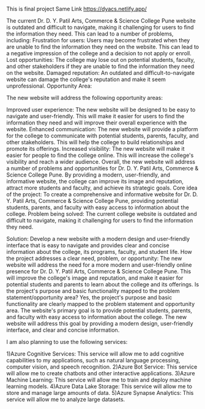 This is 
final project 
Same Link https://dyacs.netlify.app/

The current Dr. D. Y. Patil Arts, Commerce & Science College Pune website is outdated and difficult to navigate, making it challenging for users to find the information they need. This can lead to a number of problems, including:
Frustration for users: Users may become frustrated when they are unable to find the information they need on the website. This can lead to a negative impression of the college and a decision to not apply or enroll.
Lost opportunities: The college may lose out on potential students, faculty, and other stakeholders if they are unable to find the information they need on the website.
Damaged reputation: An outdated and difficult-to-navigate website can damage the college's reputation and make it seem unprofessional.
Opportunity Area:

The new website will address the following opportunity areas:

Improved user experience: The new website will be designed to be easy to navigate and user-friendly. This will make it easier for users to find the information they need and will improve their overall experience with the website.
Enhanced communication: The new website will provide a platform for the college to communicate with potential students, parents, faculty, and other stakeholders. This will help the college to build relationships and promote its offerings.
Increased visibility: The new website will make it easier for people to find the college online. This will increase the college's visibility and reach a wider audience.
Overall, the new website will address a number of problems and opportunities for Dr. D. Y. Patil Arts, Commerce & Science College Pune. By providing a modern, user-friendly, and informative website, the college can improve its image and reputation, attract more students and faculty, and achieve its strategic goals.
Core idea of the project:
To create a comprehensive and informative website for Dr. D. Y. Patil Arts, Commerce & Science College Pune, providing potential students, parents, and faculty with easy access to information about the college.
Problem being solved:
The current college website is outdated and difficult to navigate, making it challenging for users to find the information they need.

Solution:
Develop a new website with a modern design and user-friendly interface that is easy to navigate and provides clear and concise information about the college, its programs, faculty, and student life.
How the project addresses a clear need, problem, or opportunity:
The new website will address the need for a more modern and user-friendly online presence for Dr. D. Y. Patil Arts, Commerce & Science College Pune. This will improve the college's image and reputation, and make it easier for potential students and parents to learn about the college and its offerings.
Is the project's purpose and basic functionality mapped to the problem statement/opportunity area?
Yes, the project's purpose and basic functionality are clearly mapped to the problem statement and opportunity area. The website's primary goal is to provide potential students, parents, and faculty with easy access to information about the college. The new website will address this goal by providing a modern design, user-friendly interface, and clear and concise information.

I am also planning to use the following services:

1)Azure Cognitive Services: This service will allow me to add cognitive capabilities to my applications, such as natural language processing, computer vision, and speech recognition.
2)Azure Bot Service: This service will allow me to create chatbots and other interactive applications.
3)Azure Machine Learning: This service will allow me to train and deploy machine learning models.
4)Azure Data Lake Storage: This service will allow me to store and manage large amounts of data.
5)Azure Synapse Analytics: This service will allow me to analyze large datasets.
